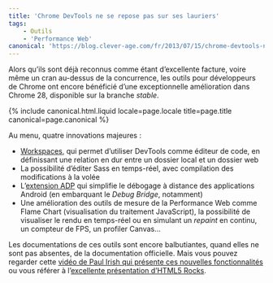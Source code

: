 ```yaml
---
title: 'Chrome DevTools ne se repose pas sur ses lauriers'
tags:
    - Outils
    - 'Performance Web'
canonical: 'https://blog.clever-age.com/fr/2013/07/15/chrome-devtools-ne-se-repose-pas-sur-ses-lauriers/'
---
```


Alors qu’ils sont déjà reconnus comme étant d’excellente facture, voire même un
cran au-dessus de la concurrence, les outils pour développeurs de Chrome ont
encore bénéficié d’une exceptionnelle amélioration dans Chrome 28, disponible
sur la branche _stable_.

<!-- more -->

{% include canonical.html.liquid
    locale=page.locale
    title=page.title
    canonical=page.canonical
%}

Au menu, quatre innovations majeures :

-   [Workspaces](https://plus.google.com/+GoogleChromeDevelopers/posts/644qQuBKZeL),
    qui permet d’utiliser DevTools comme éditeur de code, en définissant une
    relation en dur entre un dossier local et un dossier web
-   La possibilité d’éditer Sass en temps-réel, avec compilation des
    modifications à la volée
-   L’[extension ADP](https://chrome.google.com/webstore/detail/adb/dpngiggdglpdnjdoaefidgiigpemgage/details?hl=fr)
    qui simplifie le débogage à distance des applications Android (en embarquant
    le _Debug Bridge_, notamment)
-   Une amélioration des outils de mesure de la Performance Web comme Flame
    Chart (visualisation du traitement JavaScript), la possibilité de visualiser
    le rendu en temps-réel ou en simulant un _repaint_ en continu, un compteur
    de FPS, un profiler Canvas…

Les documentations de ces outils sont encore balbutiantes, quand elles ne sont
pas absentes, de la documentation officielle. Mais vous pouvez regarder cette
[vidéo de Paul Irish qui présente ces nouvelles fonctionnalités](https://www.youtube.com/watch?v=x6qe_kVaBpg)
ou vous référer à
l’[excellente présentation d’HTML5 Rocks](http://www.html5rocks.com/en/tutorials/developertools/revolutions2013/).
